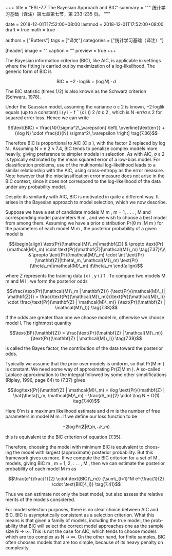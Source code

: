 +++
title = "ESL-7.7 The Bayesian Approach and BIC"
summary = """
统计学习基础（译注）第七章第七节，第 233-235 页。
"""

date = 2018-12-01T17:52:00+08:00
lastmod = 2018-12-01T17:52:00+08:00
draft = true 
math = true

authors = ["Butters"]
tags = ["译文"]
categories = ["统计学习基础（译注）"]

[header]
image = ""
caption = ""
preview = true
+++

The Bayesian information criterion (BIC), like AIC, is applicable in settings
where the fitting is carried out by maximization of a log-likelihood. The
generic form of BIC is

$$\text{BIC} = -2 \cdot \text{loglik} + (\log N) \cdot d \tag{7.35}$$

The BIC statistic (times 1/2) is also known as the Schwarz criterion (Schwarz,
1978).

Under the Gaussian model, assuming the variance σ ε 2 is known, −2·loglik
equals (up to a constant) i (y i − f ˆ (x i )) 2 /σ ε 2 , which is N ·err/σ ε 2 for squared
error loss. Hence we can write

$$\text{BIC} = \frac{N}{\sigma^2\_\varepsilon} \left[
\overline{\text{err}} + (\log N) \cdot \frac{d}{N} \sigma^2\_\varepsilon
\right] \tag{7.36}$$

Therefore BIC is proportional to AIC (C p ), with the factor 2 replaced
by log N . Assuming N > e 2 ≈ 7.4, BIC tends to penalize complex models
more heavily, giving preference to simpler models in selection. As with AIC,
σ ε 2 is typically estimated by the mean squared error of a low-bias model.
For classification problems, use of the multinomial log-likelihood leads to a
similar relationship with the AIC, using cross-entropy as the error measure.
Note however that the misclassification error measure does not arise in the
BIC context, since it does not correspond to the log-likelihood of the data
under any probability model.

Despite its similarity with AIC, BIC is motivated in quite a different
way. It arises in the Bayesian approach to model selection, which we now
describe.

Suppose we have a set of candidate models M m , m = 1, . . . , M and
corresponding model parameters θ m , and we wish to choose a best model
from among them. Assuming we have a prior distribution Pr(θ m |M m ) for
the parameters of each model M m , the posterior probability of a given
model is

$$\begin{align} \text{Pr}(\mathcal{M}\_m|\mathbf{Z}) & \propto
\text{Pr}(\mathcal{M}\_m) \cdot \text{Pr}(\mathbf{Z}|\mathcal{M}\_m)
\tag{7.37}\\\\ & \propto
\text{Pr}(\mathcal{M}\_m) \cdot \int
\text{Pr}(\mathbf{Z}|\theta\_m, \mathcal{M}\_m)
\text{Pr}(\theta\_m|\mathcal{M}\_m) d\theta\_m
\end{align}$$

where Z represents the training data {x i , y i } 1 . To compare two models
M m and M l , we form the posterior odds

$$\frac{\text{Pr}(\mathcal{M}\_m | \mathbf{Z})}
{\text{Pr}(\mathcal{M}\_l | \mathbf{Z})} =
\frac{\text{Pr}(\mathcal{M}\_m)}{\text{Pr}(\mathcal{M}\_l)} \cdot
\frac{\text{Pr}(\mathbf{Z} | \mathcal{M}\_m)}
{\text{Pr}(\mathbf{Z} | \mathcal{M}\_l)}
\tag{7.38}$$

If the odds are greater than one we choose model m, otherwise we choose
model l. The rightmost quantity

$$\text{BF}(\mathbf{Z}) =
\frac{\text{Pr}(\mathbf{Z} | \mathcal{M}\_m)}
{\text{Pr}(\mathbf{Z} | \mathcal{M}\_l)}
\tag{7.39}$$

is called the Bayes factor, the contribution of the data toward the posterior
odds.

Typically we assume that the prior over models is uniform, so that
Pr(M m ) is constant. We need some way of approximating Pr(Z|M m ).
A so-called Laplace approximation to the integral followed by some other
simplifications (Ripley, 1996, page 64) to (7.37) gives

$$\log\text{Pr}(\mathbf{Z} | \mathcal{M}\_m) =
\log \text{Pr}(\mathbf{Z} | \hat{\theta}\_m, \mathcal{M}\_m) -
\frac{d\_m}{2} \cdot \log N + O(1) \tag{7.40}$$

Here θ̂ m is a maximum likelihood estimate and d m is the number of free
parameters in model M m . If we define our loss function to be

$$ -2 \log\text{Pr}(\mathbf{Z} | \hat{\theta}\_m, \mathcal{M}\_m)$$

this is equivalent to the BIC criterion of equation (7.35).

Therefore, choosing the model with minimum BIC is equivalent to choos-
ing the model with largest (approximate) posterior probability. But this
framework gives us more. If we compute the BIC criterion for a set of M ,
models, giving BIC m , m = 1, 2, . . . , M , then we can estimate the posterior
probability of each model M m as

$$\frac{e^{\frac{1}{2} \cdot \text{BIC}\_m}}
{\sum\_{l=1}^M e^{\frac{1}{2} \cdot \text{BIC}\_l}}
\tag{7.41}$$

Thus we can estimate not only the best model, but also assess the relative
merits of the models considered.

For model selection purposes, there is no clear choice between AIC and
BIC. BIC is asymptotically consistent as a selection criterion. What this
means is that given a family of models, including the true model, the prob-
ability that BIC will select the correct model approaches one as the sample
size N → ∞. This is not the case for AIC, which tends to choose models
which are too complex as N → ∞. On the other hand, for finite samples,
BIC often chooses models that are too simple, because of its heavy penalty
on complexity.